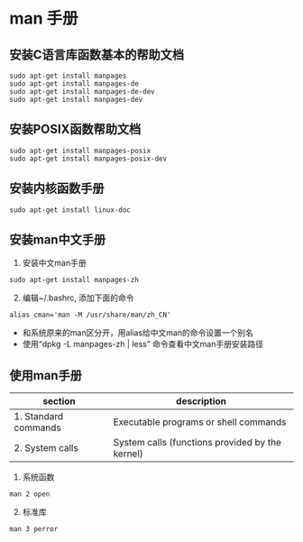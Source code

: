 # man 手册

## 安装C语言库函数基本的帮助文档
```
sudo apt-get install manpages
sudo apt-get install manpages-de
sudo apt-get install manpages-de-dev
sudo apt-get install manpages-dev
```

## 安装POSIX函数帮助文档
```
sudo apt-get install manpages-posix
sudo apt-get install manpages-posix-dev
```

## 安装内核函数手册
```
sudo apt-get install linux-doc
```

## 安装man中文手册
1. 安装中文man手册
```
sudo apt-get install manpages-zh
```

2. 编辑~/.bashrc, 添加下面的命令
```
alias cman='man -M /usr/share/man/zh_CN'
```
* 和系统原来的man区分开，用alias给中文man的命令设置一个别名
* 使用“dpkg -L manpages-zh | less” 命令查看中文man手册安装路径

## 使用man手册
|section|description|  
|----|----|  
|1. Standard commands|Executable programs or shell commands|
|2. System calls|System calls (functions provided by the kernel)|

1. 系统函数
```
man 2 open
```

2. 标准库
```
man 3 perror
```
